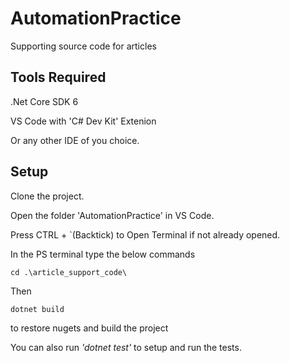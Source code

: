 # AutomationPractice

Supporting source code for articles

## Tools Required

.Net Core SDK 6

VS Code with 'C# Dev Kit' Extenion

Or any other IDE of you choice.

## Setup

Clone the project.

Open the folder 'AutomationPractice' in VS Code.

Press CTRL + `(Backtick) to Open Terminal if not already opened.

In the PS terminal type the below commands

    cd .\article_support_code\    
Then

    dotnet build

to restore nugets and build the project

You can also run _'dotnet test'_ to setup and run the  tests.
